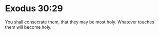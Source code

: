 # Exodus 30:29

You shall consecrate them, that they may be most holy. Whatever touches them will become holy.
